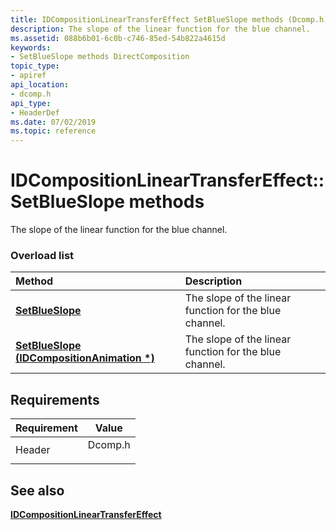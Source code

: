 ```yaml
---
title: IDCompositionLinearTransferEffect SetBlueSlope methods (Dcomp.h)
description: The slope of the linear function for the blue channel.
ms.assetid: 088b6b01-6c0b-c746-85ed-54b822a4615d
keywords:
- SetBlueSlope methods DirectComposition
topic_type:
- apiref
api_location:
- dcomp.h
api_type:
- HeaderDef
ms.date: 07/02/2019
ms.topic: reference
---
```


# IDCompositionLinearTransferEffect::SetBlueSlope methods

The slope of the linear function for the blue channel.

### Overload list



| Method                                                                                               | Description                                                       |
|:-----------------------------------------------------------------------------------------------------|:------------------------------------------------------------------|
| [**SetBlueSlope**](/windows/win32/api/dcomp/nf-dcomp-idcompositionlineartransfereffect-setblueslope(float))                               | The slope of the linear function for the blue channel.<br/> |
| [**SetBlueSlope (IDCompositionAnimation \*)**](/windows/win32/api/dcomp/nf-dcomp-idcompositionlineartransfereffect-setblueslope(idcompositionanimation)) | The slope of the linear function for the blue channel.<br/> |



## Requirements



| Requirement | Value |
|-------------------|------------------------------------------------------------------------------------|
| Header<br/> | <dl> <dt>Dcomp.h</dt> </dl> |



## See also

<dl> <dt>

[**IDCompositionLinearTransferEffect**](/windows/win32/api/dcomp/nn-dcomp-idcompositionlineartransfereffect)
</dt> </dl>

